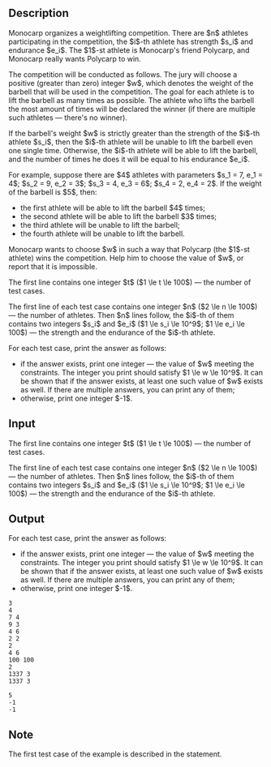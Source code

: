 ## Description

<div><p>Monocarp organizes a weightlifting competition. There are $n$ athletes participating in the competition, the $i$-th athlete has strength $s_i$ and endurance $e_i$. The $1$-st athlete is Monocarp's friend Polycarp, and Monocarp really wants Polycarp to win.</p><p>The competition will be conducted as follows. The jury will choose a positive <span class="tex-font-style-bf">(greater than zero)</span> integer $w$, which denotes the weight of the barbell that will be used in the competition. The goal for each athlete is to lift the barbell as many times as possible. The athlete who lifts the barbell the most amount of times will be declared the winner <span class="tex-font-style-bf">(if there are multiple such athletes — there's no winner)</span>.</p><p>If the barbell's weight $w$ is <span class="tex-font-style-bf">strictly greater</span> than the strength of the $i$-th athlete $s_i$, then the $i$-th athlete will be unable to lift the barbell even one single time. Otherwise, the $i$-th athlete will be able to lift the barbell, and the number of times he does it will be equal to his endurance $e_i$.</p><p>For example, suppose there are $4$ athletes with parameters $s_1 = 7, e_1 = 4$; $s_2 = 9, e_2 = 3$; $s_3 = 4, e_3 = 6$; $s_4 = 2, e_4 = 2$. If the weight of the barbell is $5$, then:</p><ul> <li> the first athlete will be able to lift the barbell $4$ times; </li><li> the second athlete will be able to lift the barbell $3$ times; </li><li> the third athlete will be unable to lift the barbell; </li><li> the fourth athlete will be unable to lift the barbell. </li></ul><p>Monocarp wants to choose $w$ in such a way that Polycarp (the $1$-st athlete) wins the competition. Help him to choose the value of $w$, or report that it is impossible.</p></div><div class="input-specification"><p>The first line contains one integer $t$ ($1 \le t \le 100$) — the number of test cases.</p><p>The first line of each test case contains one integer $n$ ($2 \le n \le 100$) — the number of athletes. Then $n$ lines follow, the $i$-th of them contains two integers $s_i$ and $e_i$ ($1 \le s_i \le 10^9$; $1 \le e_i \le 100$) — the strength and the endurance of the $i$-th athlete.</p></div><div class="output-specification"><p>For each test case, print the answer as follows:</p><ul> <li> if the answer exists, print one integer — the value of $w$ meeting the constraints. The integer you print should satisfy $1 \le w \le 10^9$. It can be shown that if the answer exists, at least one such value of $w$ exists as well. If there are multiple answers, you can print any of them; </li><li> otherwise, print one integer $-1$. </li></ul></div>

## Input

<p>The first line contains one integer $t$ ($1 \le t \le 100$) — the number of test cases.</p><p>The first line of each test case contains one integer $n$ ($2 \le n \le 100$) — the number of athletes. Then $n$ lines follow, the $i$-th of them contains two integers $s_i$ and $e_i$ ($1 \le s_i \le 10^9$; $1 \le e_i \le 100$) — the strength and the endurance of the $i$-th athlete.</p>

## Output

<p>For each test case, print the answer as follows:</p><ul> <li> if the answer exists, print one integer — the value of $w$ meeting the constraints. The integer you print should satisfy $1 \le w \le 10^9$. It can be shown that if the answer exists, at least one such value of $w$ exists as well. If there are multiple answers, you can print any of them; </li><li> otherwise, print one integer $-1$. </li></ul>





```input1|2,3,4,5,6,10,11,12
3
4
7 4
9 3
4 6
2 2
2
4 6
100 100
2
1337 3
1337 3
```




```output1
5
-1
-1
```



## Note

<p>The first test case of the example is described in the statement.</p>
